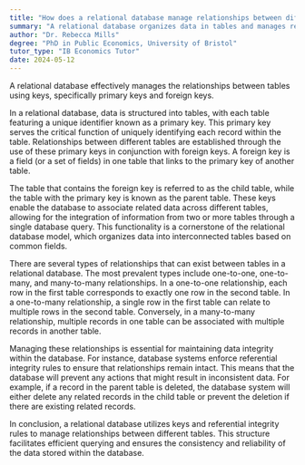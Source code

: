 ```yaml
---
title: "How does a relational database manage relationships between different tables?"
summary: "A relational database organizes data in tables and manages relationships between them through primary and foreign keys, ensuring data integrity and enabling efficient data retrieval."
author: "Dr. Rebecca Mills"
degree: "PhD in Public Economics, University of Bristol"
tutor_type: "IB Economics Tutor"
date: 2024-05-12
---
```


A relational database effectively manages the relationships between tables using keys, specifically primary keys and foreign keys.

In a relational database, data is structured into tables, with each table featuring a unique identifier known as a primary key. This primary key serves the critical function of uniquely identifying each record within the table. Relationships between different tables are established through the use of these primary keys in conjunction with foreign keys. A foreign key is a field (or a set of fields) in one table that links to the primary key of another table.

The table that contains the foreign key is referred to as the child table, while the table with the primary key is known as the parent table. These keys enable the database to associate related data across different tables, allowing for the integration of information from two or more tables through a single database query. This functionality is a cornerstone of the relational database model, which organizes data into interconnected tables based on common fields.

There are several types of relationships that can exist between tables in a relational database. The most prevalent types include one-to-one, one-to-many, and many-to-many relationships. In a one-to-one relationship, each row in the first table corresponds to exactly one row in the second table. In a one-to-many relationship, a single row in the first table can relate to multiple rows in the second table. Conversely, in a many-to-many relationship, multiple records in one table can be associated with multiple records in another table.

Managing these relationships is essential for maintaining data integrity within the database. For instance, database systems enforce referential integrity rules to ensure that relationships remain intact. This means that the database will prevent any actions that might result in inconsistent data. For example, if a record in the parent table is deleted, the database system will either delete any related records in the child table or prevent the deletion if there are existing related records.

In conclusion, a relational database utilizes keys and referential integrity rules to manage relationships between different tables. This structure facilitates efficient querying and ensures the consistency and reliability of the data stored within the database.
    